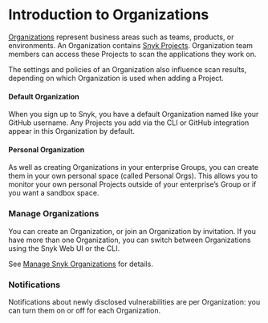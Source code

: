 # Introduction to Organizations

[Organizations](whats-a-snyk-organization.md) represent business areas such as teams, products, or environments. An Organization contains [Snyk Projects](../../manage-issues/introduction-to-snyk-projects/). Organization team members can access these Projects to scan the applications they work on.

The settings and policies of an Organization also influence scan results, depending on which Organization is used when adding a Project.

#### Default Organization

When you sign up to Snyk, you have a default Organization named like your GitHub username. Any Projects you add via the CLI or GitHub integration appear in this Organization by default.

#### Personal Organization

As well as creating Organizations in your enterprise Groups, you can create them in your own personal space (called Personal Orgs). This allows you to monitor your own personal Projects outside of your enterprise’s Group or if you want a sandbox space.

### Manage Organizations

You can create an Organization, or join an Organization by invitation. If you have more than one Organization, you can switch between Organizations using the Snyk Web UI or the CLI.

See [Manage Snyk Organizations](manage-organizations.md) for details.

### Notifications

Notifications about newly disclosed vulnerabilities are per Organization: you can turn them on or off for each Organization.
